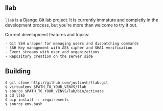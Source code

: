 llab
----

`llab` is a Django Git lab project. It is currently immature and completly
in the development process, but you're more than welcome to try it out.

Current development features and topics:

    - Git SSH wrapper for managing users and dispatching commands
    - SSH Key management with AES cipher and SHA1 verification
    - Event streams with user and organizations
    - Repository creation on the server side


Building
--------

  ```shell
  $ git clone http://github.com/justinvh/llab.git
  $ virtualenv $PATH_TO_YOUR_VENVS/llab
  $ source $PATH_TO_YOUR_VENVS/lab/bin/activate
  $ cd llab
  $ pip install -r requirements
  $ source env.bash
  ```
